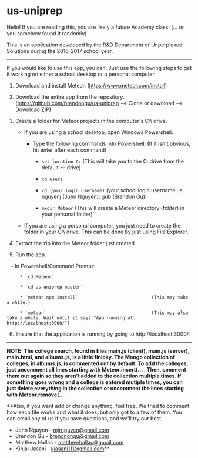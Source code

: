 # us-uniprep

Hello! If you are reading this, you are likely a future Academy class! (... or you somehow found it randomly)

This is an application developed by the R&D Department of Unperplexed Solutions during the 2016-2017 school year.

---

If you would like to use this app, you can. Just use the following steps to get it working on either a school desktop or a personal
computer. 


1. Download and install Meteor. (https://www.meteor.com/install)
2. Download the entire app from the repository. (https://github.com/brendongu/us-uniprep --> Clone or download --> Download ZIP)
3. Create a folder for Meteor projects in the computer's C:\ drive.

    - If you are using a school desktop, open Windows Powershell.
    
        - Type the following commands into Powershell:    (If it isn't obvious, hit enter after each command)
        
            * `set-location C:`                           (This will take you to the C: drive from the default H: drive)
            
            * `cd users`
    
            * `cd (your login username)`                  (your school login username: ie. nguyenj (John Nguyen); gub (Brendon Gu))
    
            * `mkdir Meteor`                              (This will create a Meteor directory (folder) in your personal folder)
    
    - If you are using a personal computer, you just need to create the folder in your C:\ drive. This can be done by just using File Explorer.
            
4. Extract the zip into the Meteor folder just created.
5. Run the app.

    - In Powershell/Command Prompt:
            
         * `cd Meteor`
            
         * `cd us-uniprep-master`
            
         * `meteor npm install`                            (This may take a while.)
            
         * `meteor`                                        (This may also take a while. Wait until it says "App running at: http://localhost:3000/")
            
6. Ensure that the application is running by going to http://localhost:3000/.            
          
---

**NOTE: The college search, found in files main.js (client), main.js (server), main.html, and albums.js, is a little finicky. The Mongo collection of colleges, in albums.js, is commented out by default. To add the colleges, just uncomment all lines starting with Meteor.insert(... . Then, comment them out again so they aren't added to the collection multiple times. If something goes wrong and a college is entered mutiple times, you can just delete everything in the collection or uncomment the lines starting with Meteor.remove(... .**

**Also, if you want add or change anything, feel free.
We tried to comment how each file works and what it does, but only got to a few of them.
You can email any of us if you have questions, and we'll try our best.

- John Nguyen - mjrnguyen@gmail.com
- Brendon Gu - brendnongu@gmail.com
- Matthew Hallac - matthewhallac@gmail.com
- Kinjal Jasani - kjasani111@gmail.com**
